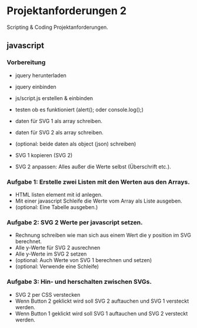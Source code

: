 Projektanforderungen 2
======================

Scripting & Coding Projektanforderungen.


javascript
----------

### Vorbereitung

 - jquery herunterladen
 - jquery einbinden
 - js/script.js erstellen & einbinden
 - testen ob es funktioniert (alert(); oder console.log();)
 
 
 - daten für SVG 1 als array schreiben.
 - daten für SVG 2 als array schreiben.
 - (optional: beide daten als object (json) schreiben)
 
 
 - SVG 1 kopieren (SVG 2)
 - SVG 2 anpassen: Alles außer die Werte selbst (Überschrift etc.).


### Aufgabe 1: Erstelle zwei Listen mit den Werten aus den Arrays.

 - HTML listen element mit id anlegen.
 - Mit einer javascript Schleife die Werte vom Array als Liste ausgeben.
 - (optional: Eine Tabelle ausgeben.)
 
 
### Aufgabe 2: SVG 2 Werte per javascript setzen.

 - Rechnung schreiben wie man sich aus einem Wert die y position im SVG berechnet.
 - Alle y-Werte für SVG 2 ausrechnen
 - Alle y-Werte im SVG 2 setzen
 - (optional: Auch Werte von SVG 1 berechnen und setzen)
 - (optional: Verwende eine Schleife)
 
 
### Aufgabe 3: Hin- und herschalten zwischen SVGs.

 - SVG 2 per CSS verstecken
 - Wenn Button 2 geklickt wird soll SVG 2 auftauchen und SVG 1 versteckt werden.
 - Wenn Button 1 geklickt wird soll SVG 1 auftauchen und SVG 2 versteckt werden.

